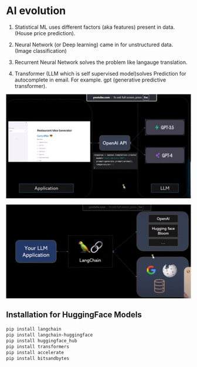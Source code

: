 # AI evolution 
1. Statistical ML uses different factors (aka features) present in data. (House price prediction).

2. Neural Network (or Deep learning) came in for unstructured data. (Image classification)

3. Recurrent Neural Network solves the problem like langauge translation.

4. Transformer (LLM which is self supervised model)solves Prediction for autocomplete in email. For example. gpt (generative predictive transformer).

![alt text](image_1.png)

![alt text](image.png)

##  Installation for HuggingFace Models
```
pip install langchain
pip install langchain-huggingface
pip install huggingface_hub
pip install transformers
pip install accelerate
pip install bitsandbytes
```



